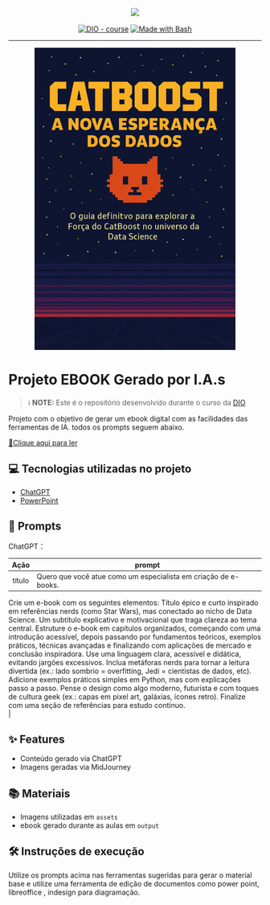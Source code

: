 <p align="center">
    <img width="100" src=".ChatGPT Image 22 de set. de 2025, 12_00_00.png">
</p>


<p align="center">
<a href="https://dio.me/"><img src="https://img.shields.io/badge/DIO-Course-28DA77?logo=youtube" alt="DIO - course"></a>
<a href="https://www.gnu.org/software/bash/" title="Go to Bash homepage"><img src="https://img.shields.io/badge/Prompt-Project-blue?logo=gnu-bash&amp;logoColor=white" alt="Made with Bash"></a></p>

-------


<p align="center">
<img 
    src="./assets/ChatGPT Image 22 de set. de 2025, 12_00_00.png"
    width="400"  
/>
</p>

# Projeto EBOOK Gerado por I.A.s


 > ℹ️ **NOTE:** Este é o repositório desenvolvido durante o curso da [DIO](https://dio.me)

Projeto com o objetivo de gerar um ebook digital com as facilidades das ferramentas de IA. todos os prompts
seguem abaixo.

<a href="https://github.com/Sugaharaa/desafio-projeto-prompts-recipe-to-create-a-ebook/blob/main/output/ebook%20-%20template%20-%20new%20(1).pdf" title="View PDF now"> 📕Clique aqui para ler</a>

## 💻 Tecnologias utilizadas no projeto

- [ChatGPT](https://chat.openai.com/) 
- [PowerPoint](https://www.microsoft.com/en/microsoft-365/powerpoint)

## 🧠 Prompts


ChatGPT：

|   Ação   | prompt                                                                                                                                                                                                                                                                         |
| :------: | ------------------------------------------------------------------------------------------------------------------------------------------------------------------------------------------------------------------------------------------------------------------------------ |
|  título  | Quero que você atue como um especialista em criação de e-books.  
Crie um e-book com os seguintes elementos: Título épico e curto inspirado em referências nerds (como Star Wars), mas conectado ao nicho de Data Science. Um subtítulo explicativo e motivacional que traga clareza ao tema central. Estruture o e-book em capítulos organizados, começando com uma introdução acessível, depois passando por fundamentos teóricos, exemplos práticos, técnicas avançadas e finalizando com aplicações de mercado e conclusão inspiradora. Use uma linguagem clara, acessível e didática, evitando jargões excessivos. Inclua metáforas nerds para tornar a leitura divertida (ex.: lado sombrio = overfitting, Jedi = cientistas de dados, etc). Adicione exemplos práticos simples em Python, mas com explicações passo a passo. Pense o design como algo moderno, futurista e com toques de cultura geek (ex.: capas em pixel art, galáxias, ícones retro). Finalize com uma seção de referências para estudo contínuo.  
                                                        |

## ✨ Features

- Conteúdo gerado via ChatGPT
- Imagens geradas via MidJourney

## 📚 Materiais

- Imagens utilizadas em `assets`
- ebook gerado durante as aulas em `output`

## 🛠️ Instruções de execução

Utilize os prompts acima nas ferramentas sugeridas para gerar o material base e utilize uma ferramenta de edição de documentos como power point, libreoffice , indesign para diagramação.
